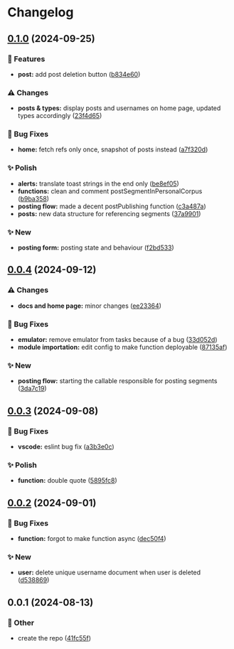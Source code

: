 # Changelog

## [0.1.0](https://github.com/Oktogazh/Corpora/compare/functions-v0.0.4...functions-v0.1.0) (2024-09-25)


### 🚀 Features

* **post:** add post deletion button ([b834e60](https://github.com/Oktogazh/Corpora/commit/b834e6099c665c0da6c6f277dbbd6824f7335648))


### ⚠️ Changes

* **posts & types:** display posts and usernames on home page, updated types accordingly ([23f4d65](https://github.com/Oktogazh/Corpora/commit/23f4d65d3db6e878dc24a9635d09b4e1be9d6a93))


### 🐞 Bug Fixes

* **home:** fetch refs only once, snapshot of posts instead ([a7f320d](https://github.com/Oktogazh/Corpora/commit/a7f320d0ba7244382d794be8fb691b8e8ba7e8b3))


### ✨ Polish

* **alerts:** translate toast strings in the end only ([be8ef05](https://github.com/Oktogazh/Corpora/commit/be8ef0577403a0e6d8e9def9f120d49bf8112857))
* **functions:** clean and comment postSegmentInPersonalCorpus ([b9ba358](https://github.com/Oktogazh/Corpora/commit/b9ba358c84286695eed4c874496c8e5e8e0d1206))
* **posting flow:** made a decent postPublishing function ([c3a487a](https://github.com/Oktogazh/Corpora/commit/c3a487a9e8f0d554b38a9055b6f962cc7cd32982))
* **posts:** new data structure for referencing segments ([37a9901](https://github.com/Oktogazh/Corpora/commit/37a9901aa48009a1eea93182b3efc300512ce831))


### ✨  New

* **posting form:** posting state and behaviour ([f2bd533](https://github.com/Oktogazh/Corpora/commit/f2bd5339200ba2c08b7d3b73b3d98b26ec40e763))

## [0.0.4](https://github.com/Oktogazh/Corpora/compare/functions-v0.0.3...functions-v0.0.4) (2024-09-12)


### ⚠️ Changes

* **docs and home page:** minor changes ([ee23364](https://github.com/Oktogazh/Corpora/commit/ee23364a8079cb3d62b57375c7192021fc4e5cae))


### 🐞 Bug Fixes

* **emulator:** remove emulator from tasks because of a bug ([33d052d](https://github.com/Oktogazh/Corpora/commit/33d052d171e85a5a18d6736bcb68f58315f47dab))
* **module importation:** edit config to make function deployable ([87135af](https://github.com/Oktogazh/Corpora/commit/87135af8c18dfca543c8db10b7f6763d918c1508))


### ✨  New

* **posting flow:** starting the callable responsible for posting segments ([3da7c19](https://github.com/Oktogazh/Corpora/commit/3da7c19dd7739f83e22936b76f30abc644050893))

## [0.0.3](https://github.com/Oktogazh/Corpora/compare/functions-v0.0.2...functions-v0.0.3) (2024-09-08)


### 🐞 Bug Fixes

* **vscode:** eslint bug fix ([a3b3e0c](https://github.com/Oktogazh/Corpora/commit/a3b3e0c57f5836b9d9a1b9ec85034fa20c309d88))


### ✨ Polish

* **function:** double quote ([5895fc8](https://github.com/Oktogazh/Corpora/commit/5895fc822e3b45f6df1e901f073418919b92fe25))

## [0.0.2](https://github.com/Oktogazh/Corpora/compare/functions-v0.0.1...functions-v0.0.2) (2024-09-01)


### 🐞 Bug Fixes

* **function:** forgot to make function async ([dec50f4](https://github.com/Oktogazh/Corpora/commit/dec50f4b83b8b788500e89dc10a172f5bd326809))


### ✨  New

* **user:** delete unique username document when user is deleted ([d538869](https://github.com/Oktogazh/Corpora/commit/d538869e4646eddc597b2ddf384817cff0a44259))

## 0.0.1 (2024-08-13)


### 🧰 Other

* create the repo ([41fc55f](https://github.com/Oktogazh/Corpora/commit/41fc55fa6f5f0cb9e08e123da0bb4eb46904605c))
